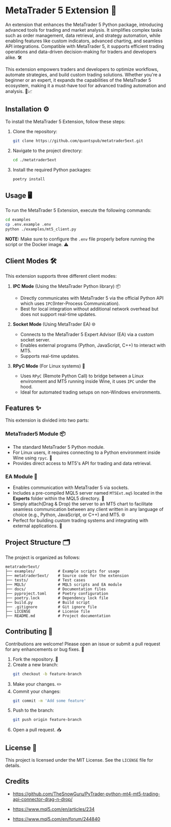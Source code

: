 # MetaTrader 5 Extension 🚀

An extension that enhances the MetaTrader 5 Python package, introducing advanced tools for trading and market analysis. It simplifies complex tasks such as order management, data retrieval, and strategy automation, while enabling features like custom indicators, advanced charting, and seamless API integrations. Compatible with MetaTrader 5, it supports efficient trading operations and data-driven decision-making for traders and developers alike. 🛠️

This extension empowers traders and developers to optimize workflows, automate strategies, and build custom trading solutions. Whether you're a beginner or an expert, it expands the capabilities of the MetaTrader 5 ecosystem, making it a must-have tool for advanced trading automation and analysis. 🚀📈

## Installation ⚙️
To install the MetaTrader 5 Extension, follow these steps:

1. Clone the repository:
   ```sh
   git clone https://github.com/quantspub/metatrader5ext.git
   ```

2. Navigate to the project directory:
   ```sh
   cd ./metatrader5ext
   ```

3. Install the required Python packages:
   ```sh
   poetry install
   ```

## Usage 🖥️
To run the MetaTrader 5 Extension, execute the following commands:

```sh
cd examples
cp .env.example .env
python ./examples/mt5_client.py
```

**NOTE:** Make sure to configure the `.env` file properly before running the script or the Docker image. ⚠️

## Client Modes 🛠️
This extension supports three different client modes:

1. **IPC Mode** (Using the MetaTrader Python library) 📦
   - Directly communicates with MetaTrader 5 via the official Python API which uses `IPC`(Inter-Process Communication).
   - Best for local integration without additional network overhead but does not support real-time updates.

2. **Socket Mode** (Using MetaTrader EA) 🌐
   - Connects to the MetaTrader 5 Expert Advisor (EA) via a custom socket server.
   - Enables external programs (Python, JavaScript, C++) to interact with MT5.
   - Supports real-time updates.

3. **RPyC Mode** (For Linux systems) 🐧
   - Uses `RPyC` (Remote Python Call) to bridge between a Linux environment and MT5 running inside Wine, it uses `IPC` under the hood.
   - Ideal for automated trading setups on non-Windows environments.

## Features ✨
This extension is divided into two parts:

### **MetaTrader5 Module 📦**
- The standard MetaTrader 5 Python module.
- For Linux users, it requires connecting to a Python environment inside Wine using `rpyc`. 🐧
- Provides direct access to MT5's API for trading and data retrieval.

### **EA Module 🤖**
- Enables communication with MetaTrader 5 via sockets.
- Includes a pre-compiled MQL5 server named `MT5Ext.mq5` located in the **Experts** folder within the MQL5 directory. 📂
- Simply attach(Drag & Drop) the server to an MT5 chart to facilitate seamless communication between any client written in any language of choice (e.g., Python, JavaScript, or C++) and MT5. 🌐
- Perfect for building custom trading systems and integrating with external applications. 🔗

## Project Structure 🗂️
The project is organized as follows:

```
metatrader5ext/
├── examples/          # Example scripts for usage
├── metatrader5ext/    # Source code for the extension
├── tests/             # Test cases
├── MQL5/              # MQL5 scripts and EA module
├── docs/              # Documentation files
├── pyproject.toml     # Poetry configuration
├── poetry.lock        # Dependency lock file
├── build.py           # Build script
├── .gitignore         # Git ignore file
├── LICENSE            # License file
├── README.md          # Project documentation
```

## Contributing 🤝
Contributions are welcome! Please open an issue or submit a pull request for any enhancements or bug fixes. 🐛

1. Fork the repository. 🍴
2. Create a new branch:
   ```sh
   git checkout -b feature-branch
   ```
3. Make your changes. ✏️
4. Commit your changes:
   ```sh
   git commit -m 'Add some feature'
   ```
5. Push to the branch:
   ```sh
   git push origin feature-branch
   ```
6. Open a pull request. 📥

## License 📄
This project is licensed under the MIT License. See the `LICENSE` file for details.

## Credits

- https://github.com/TheSnowGuru/PyTrader-python-mt4-mt5-trading-api-connector-drag-n-drop/

- https://www.mql5.com/en/articles/234

- https://www.mql5.com/en/forum/244840


